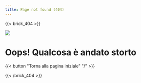 ```yaml
---
title: Page not found (404)
---
```

{{< brick_404 >}}

![](/uploads/illustrations/cuate/error.svg)

# Oops! Qualcosa è andato storto

{{< button "Torna alla pagina iniziale" "/" >}}

{{< /brick_404 >}}